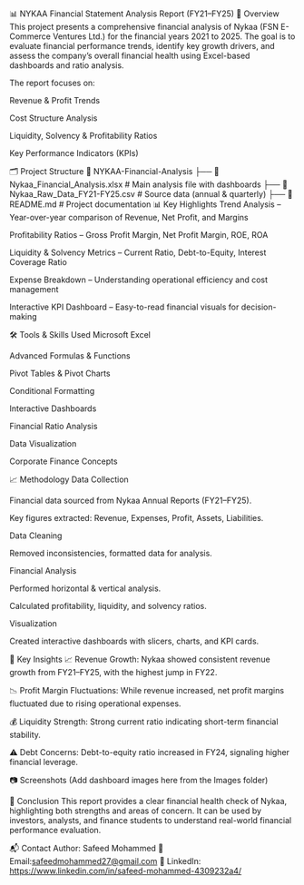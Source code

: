 📊 NYKAA Financial Statement Analysis Report (FY21–FY25)
📌 Overview
This project presents a comprehensive financial analysis of Nykaa (FSN E-Commerce Ventures Ltd.) for the financial years 2021 to 2025.
The goal is to evaluate financial performance trends, identify key growth drivers, and assess the company’s overall financial health using Excel-based dashboards and ratio analysis.

The report focuses on:

Revenue & Profit Trends

Cost Structure Analysis

Liquidity, Solvency & Profitability Ratios

Key Performance Indicators (KPIs)

🗂 Project Structure
📂 NYKAA-Financial-Analysis
 ├── 📄 Nykaa_Financial_Analysis.xlsx       # Main analysis file with dashboards
 ├── 📄 Nykaa_Raw_Data_FY21-FY25.csv        # Source data (annual & quarterly)
 ├── 📄 README.md                           # Project documentation
📊 Key Highlights
Trend Analysis – Year-over-year comparison of Revenue, Net Profit, and Margins

Profitability Ratios – Gross Profit Margin, Net Profit Margin, ROE, ROA

Liquidity & Solvency Metrics – Current Ratio, Debt-to-Equity, Interest Coverage Ratio

Expense Breakdown – Understanding operational efficiency and cost management

Interactive KPI Dashboard – Easy-to-read financial visuals for decision-making

🛠 Tools & Skills Used
Microsoft Excel

Advanced Formulas & Functions

Pivot Tables & Pivot Charts

Conditional Formatting

Interactive Dashboards

Financial Ratio Analysis

Data Visualization

Corporate Finance Concepts

📈 Methodology
Data Collection

Financial data sourced from Nykaa Annual Reports (FY21–FY25).

Key figures extracted: Revenue, Expenses, Profit, Assets, Liabilities.

Data Cleaning

Removed inconsistencies, formatted data for analysis.

Financial Analysis

Performed horizontal & vertical analysis.

Calculated profitability, liquidity, and solvency ratios.

Visualization

Created interactive dashboards with slicers, charts, and KPI cards.

📌 Key Insights
📈 Revenue Growth: Nykaa showed consistent revenue growth from FY21–FY25, with the highest jump in FY22.

📉 Profit Margin Fluctuations: While revenue increased, net profit margins fluctuated due to rising operational expenses.

💰 Liquidity Strength: Strong current ratio indicating short-term financial stability.

⚠ Debt Concerns: Debt-to-equity ratio increased in FY24, signaling higher financial leverage.

📷 Screenshots
(Add dashboard images here from the Images folder)

📢 Conclusion
This report provides a clear financial health check of Nykaa, highlighting both strengths and areas of concern.
It can be used by investors, analysts, and finance students to understand real-world financial performance evaluation.

📬 Contact
Author: Safeed Mohammed
📧 Email:safeedmohammed27@gmail.com
🔗 LinkedIn: https://www.linkedin.com/in/safeed-mohammed-4309232a4/

